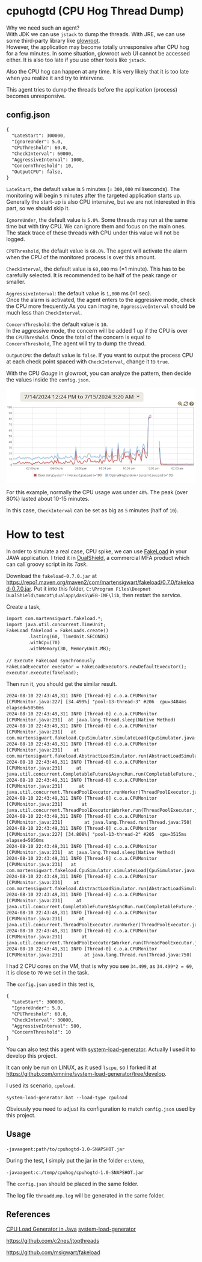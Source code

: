 # cpuhogtd (CPU Hog Thread Dump)

Why we need such an agent?  
With JDK we can use `jstack` to dump the threads. With JRE, we can use some third-party library like [glowroot](https://github.com/glowroot/glowroot).  
However, the application may become totally unresponsive after CPU hog for a few minutes. In some situation,  glowroot web UI cannot be accessed either. It is also too late if you use other tools like `jstack`.

Also the CPU hog can happen at any time. It is very likely that it is too late when you realize it and try to intervene.

This agent tries to dump the threads before the application (process) becomes unresponsive. 

## config.json

```
{
  "LateStart": 300000,
  "IgnoreUnder": 5.0,
  "CPUThreshold": 60.0,
  "CheckInterval": 60000,
  "AggressiveInterval": 1000,
  "ConcernThreshold": 10,
  "OutputCPU": false,
}
```

`LateStart`, the default value is `5` minutes (= `300,000` milliseconds). The monitoring will begin `5` minutes after the targeted application starts up. Generally the start-up is also CPU intensive, but we are not interested in this part, so we should skip it.

`IgnoreUnder`, the default value is `5.0%`. Some threads may run at the same time but with tiny CPU. We can ignore them and focus on the main ones. The stack trace of these threads with CPU under this value will not be logged.

`CPUThreshold`, the default value is `60.0%`. The agent will activate the alarm when the CPU of the monitored process is over this amount. 

`CheckInterval`, the default value is `60,000` ms (=1 minute). This has to be carefully selected. It is recommended to be half of the peak range or smaller.

`AggressiveInterval`: the default value is `1,000` ms (=1 sec).  
Once the alarm is activated, the agent enters to the aggressive mode, check the CPU more frequently.As you can imagine, `AggressiveInterval` should be much less than `CheckInterval`.

`ConcernThreshold`: the default value is `10`.  
In the aggressive mode, the concern will be added 1 up if the CPU is over the `CPUThreshold`. Once the total of the concern is equal to `ConcernThreshold`, The agent will try to dump the thread. 

`OutputCPU`: the default value is `false`. If you want to output the process CPU at each check point spaced with `CheckInterval`, change it to `true`.


With the CPU  *Gauge* in glowroot, you can analyze the pattern, then decide the values inside the `config.json`.

![Glowroot-CPU-Gauge](./doc/glowroot-cpu-gauge.png)

For this example, normally the CPU usage was under `40%`. The peak (over 80%) lasted about 10-15 minutes.

In this case,  `CheckInterval` can be set as big as `5` minutes (half of `10`).

# How to test

In order to simulate a real case, CPU spike, we can use [FakeLoad](https://github.com/msigwart/fakeload) in your JAVA application.
I tried it in [DualShield](https://web.deepnetsecurity.com/products/dualshield/), a commercial MFA product which can call groovy script in its *Task*.

Download the `fakeload-0.7.0.jar` at https://repo1.maven.org/maven2/com/martensigwart/fakeload/0.7.0/fakeload-0.7.0.jar. Put it into this folder,
`C:\Program Files\Deepnet DualShield\tomcat\dualapp\das5\WEB-INF\lib`, then restart the service.

Create a task,

```
import com.martensigwart.fakeload.*;
import java.util.concurrent.TimeUnit;
FakeLoad fakeload = FakeLoads.create()
        .lasting(60, TimeUnit.SECONDS)
        .withCpu(70)
        .withMemory(30, MemoryUnit.MB);

// Execute FakeLoad synchronously
FakeLoadExecutor executor = FakeLoadExecutors.newDefaultExecutor();
executor.execute(fakeload);

```

Then run it, you should get the similar result. 

```
2024-08-10 22:43:49,311 INFO [Thread-0] c.o.a.CPUMonitor [CPUMonitor.java:227] [34.499%] "pool-13-thread-3" #206  cpu=3484ms elapsed=5050ms
2024-08-10 22:43:49,311 INFO [Thread-0] c.o.a.CPUMonitor [CPUMonitor.java:231]  at java.lang.Thread.sleep(Native Method)
2024-08-10 22:43:49,311 INFO [Thread-0] c.o.a.CPUMonitor [CPUMonitor.java:231]   at com.martensigwart.fakeload.CpuSimulator.simulateLoad(CpuSimulator.java:35)
2024-08-10 22:43:49,311 INFO [Thread-0] c.o.a.CPUMonitor [CPUMonitor.java:231]    at com.martensigwart.fakeload.AbstractLoadSimulator.run(AbstractLoadSimulator.java:102)
2024-08-10 22:43:49,311 INFO [Thread-0] c.o.a.CPUMonitor [CPUMonitor.java:231]     at java.util.concurrent.CompletableFuture$AsyncRun.run(CompletableFuture.java:1640)
2024-08-10 22:43:49,311 INFO [Thread-0] c.o.a.CPUMonitor [CPUMonitor.java:231]      at java.util.concurrent.ThreadPoolExecutor.runWorker(ThreadPoolExecutor.java:1149)
2024-08-10 22:43:49,311 INFO [Thread-0] c.o.a.CPUMonitor [CPUMonitor.java:231]       at java.util.concurrent.ThreadPoolExecutor$Worker.run(ThreadPoolExecutor.java:624)
2024-08-10 22:43:49,311 INFO [Thread-0] c.o.a.CPUMonitor [CPUMonitor.java:231]        at java.lang.Thread.run(Thread.java:750)
2024-08-10 22:43:49,311 INFO [Thread-0] c.o.a.CPUMonitor [CPUMonitor.java:227] [34.808%] "pool-13-thread-2" #205  cpu=3515ms elapsed=5050ms
2024-08-10 22:43:49,311 INFO [Thread-0] c.o.a.CPUMonitor [CPUMonitor.java:231]  at java.lang.Thread.sleep(Native Method)
2024-08-10 22:43:49,311 INFO [Thread-0] c.o.a.CPUMonitor [CPUMonitor.java:231]   at com.martensigwart.fakeload.CpuSimulator.simulateLoad(CpuSimulator.java:35)
2024-08-10 22:43:49,311 INFO [Thread-0] c.o.a.CPUMonitor [CPUMonitor.java:231]    at com.martensigwart.fakeload.AbstractLoadSimulator.run(AbstractLoadSimulator.java:102)
2024-08-10 22:43:49,311 INFO [Thread-0] c.o.a.CPUMonitor [CPUMonitor.java:231]     at java.util.concurrent.CompletableFuture$AsyncRun.run(CompletableFuture.java:1640)
2024-08-10 22:43:49,311 INFO [Thread-0] c.o.a.CPUMonitor [CPUMonitor.java:231]      at java.util.concurrent.ThreadPoolExecutor.runWorker(ThreadPoolExecutor.java:1149)
2024-08-10 22:43:49,311 INFO [Thread-0] c.o.a.CPUMonitor [CPUMonitor.java:231]       at java.util.concurrent.ThreadPoolExecutor$Worker.run(ThreadPoolExecutor.java:624)
2024-08-10 22:43:49,311 INFO [Thread-0] c.o.a.CPUMonitor [CPUMonitor.java:231]        at java.lang.Thread.run(Thread.java:750)

```
I had 2 CPU cores on the VM, that is why you see `34.499`, as `34.499*2 = 69`, it is close to `70` we set in the task.

The `config.json` used in this test is,

```
{
  "LateStart": 300000,
  "IgnoreUnder": 5.0,
  "CPUThreshold": 60.0,
  "CheckInterval": 30000,
  "AggressiveInterval": 500,
  "ConcernThreshold": 10
}
```

You can also test this agent with [system-load-generator](https://github.com/pradykaushik/system-load-generator). Actually I used it to develop this project. 

It can only be run on LINUX, as it used `lscpu`, so I forked it at https://github.com/omnine/system-load-generator/tree/develop.

I used its scenario, `cpuload`.

`system-load-generator.bat --load-type cpuload`

Obviously you need to adjust its configuration to match `config.json` used by this project.

## Usage

`-javaagent:path/to/cpuhogtd-1.0-SNAPSHOT.jar`

During the test, I simply put the jar in the folder `c:\temp`,

`-javaagent:c:/temp/cpuhog/cpuhogtd-1.0-SNAPSHOT.jar`

The `config.json` should be placed in the same folder.

The log file `threaddump.log` will be generated in the same folder.

## References

[CPU Load Generator in Java](https://blog.caffinc.com/2016/03/cpu-load-generator/)
[system-load-generator](https://github.com/pradykaushik/system-load-generator)

https://github.com/c2nes/jtopthreads

https://github.com/msigwart/fakeload